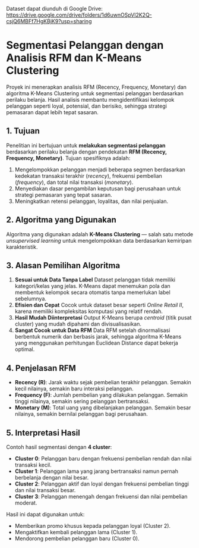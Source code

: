 Dataset dapat diunduh di Google Drive:
https://drive.google.com/drive/folders/1d6uwnOSpVl2K2Q-csjQ6MBFf7HgKBjK9?usp=sharing

# Segmentasi Pelanggan dengan Analisis RFM dan K-Means Clustering
Proyek ini menerapkan analisis RFM (Recency, Frequency, Monetary) dan algoritma K-Means Clustering untuk segmentasi pelanggan berdasarkan perilaku belanja. Hasil analisis membantu mengidentifikasi kelompok pelanggan seperti loyal, potensial, dan berisiko, sehingga strategi pemasaran dapat lebih tepat sasaran.

## **1. Tujuan**
Penelitian ini bertujuan untuk **melakukan segmentasi pelanggan** berdasarkan perilaku belanja dengan pendekatan **RFM (Recency, Frequency, Monetary)**.
Tujuan spesifiknya adalah:
1. Mengelompokkan pelanggan menjadi beberapa segmen berdasarkan kedekatan transaksi terakhir (*recency*), frekuensi pembelian (*frequency*), dan total nilai transaksi (*monetary*).
2. Menyediakan dasar pengambilan keputusan bagi perusahaan untuk strategi pemasaran yang tepat sasaran.
3. Meningkatkan retensi pelanggan, loyalitas, dan nilai penjualan.

## **2. Algoritma yang Digunakan**
Algoritma yang digunakan adalah **K-Means Clustering** — salah satu metode *unsupervised learning* untuk mengelompokkan data berdasarkan kemiripan karakteristik.

## **3. Alasan Pemilihan Algoritma**
1. **Sesuai untuk Data Tanpa Label**
   Dataset pelanggan tidak memiliki kategori/kelas yang jelas. K-Means dapat menemukan pola dan membentuk kelompok secara otomatis tanpa memerlukan label sebelumnya.
2. **Efisien dan Cepat**
   Cocok untuk dataset besar seperti *Online Retail II*, karena memiliki kompleksitas komputasi yang relatif rendah.
3. **Hasil Mudah Diinterpretasi**
   Output K-Means berupa *centroid* (titik pusat cluster) yang mudah dipahami dan divisualisasikan.
4. **Sangat Cocok untuk Data RFM**
   Data RFM setelah dinormalisasi berbentuk numerik dan berbasis jarak, sehingga algoritma K-Means yang menggunakan perhitungan Euclidean Distance dapat bekerja optimal.

## **4. Penjelasan RFM**
* **Recency (R)**: Jarak waktu sejak pembelian terakhir pelanggan. Semakin kecil nilainya, semakin baru interaksi pelanggan.
* **Frequency (F)**: Jumlah pembelian yang dilakukan pelanggan. Semakin tinggi nilainya, semakin sering pelanggan bertransaksi.
* **Monetary (M)**: Total uang yang dibelanjakan pelanggan. Semakin besar nilainya, semakin bernilai pelanggan bagi perusahaan.

## **5. Interpretasi Hasil**
Contoh hasil segmentasi dengan **4 cluster**:
* **Cluster 0**: Pelanggan baru dengan frekuensi pembelian rendah dan nilai transaksi kecil.
* **Cluster 1**: Pelanggan lama yang jarang bertransaksi namun pernah berbelanja dengan nilai besar.
* **Cluster 2**: Pelanggan aktif dan loyal dengan frekuensi pembelian tinggi dan nilai transaksi besar.
* **Cluster 3**: Pelanggan menengah dengan frekuensi dan nilai pembelian moderat.

Hasil ini dapat digunakan untuk:
* Memberikan promo khusus kepada pelanggan loyal (Cluster 2).
* Mengaktifkan kembali pelanggan lama (Cluster 1).
* Mendorong pembelian pelanggan baru (Cluster 0).
